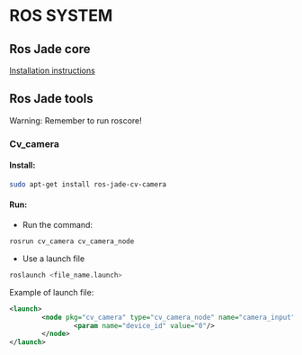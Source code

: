 # ROS SYSTEM

## Ros Jade core

[Installation instructions](http://wiki.ros.org/jade/Installation/UbuntuARM)

## Ros Jade tools

Warning:
Remember to run roscore!

### Cv_camera

#### Install:
```bash
sudo apt-get install ros-jade-cv-camera
```
#### Run:
- Run the command:
```bash
rosrun cv_camera cv_camera_node
```
- Use a launch file
```bash
roslaunch <file_name.launch>
```
Example of launch file:
```xml
<launch>
        <node pkg="cv_camera" type="cv_camera_node" name="camera_input">
                <param name="device_id" value="0"/>
        </node>
</launch>
```
